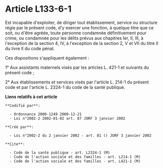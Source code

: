 # Article L133-6-1

Est incapable d'exploiter, de diriger tout établissement, service ou structure régie par le présent code, d'y exercer une
fonction, à quelque titre que ce soit, ou d'être agréée, toute personne condamnée définitivement pour crime, ou condamnée
pour les délits prévus aux chapitres Ier, II, III, à l'exception de la section 4, IV, à l'exception de la section 2, V et VII
du titre II du livre II du code pénal.

Ces dispositions s'appliquent également :

1° Aux assistants maternels visés par les articles L. 421-1 et suivants du présent code ;

2° Aux établissements et services visés par l'article L. 214-1 du présent code et par l'article L. 2324-1 du code de la santé
publique.

**Liens relatifs à cet article**

	**Codifié par**:

	  - Ordonnance 2000-1249 2000-12-21
	  - Loi n°2002-2 2002-01-02 art. 87 JORF 3 janvier 2002

	**Créé par**:

	  - Loi n°2002-2 du 2 janvier 2002 - art. 81 () JORF 3 janvier 2002

	**Cite**:

	  - Code de la santé publique - art. L2324-1 (M)
	  - Code de l'action sociale et des familles - art. L214-1 (M)
	  - Code de l'action sociale et des familles - art. L421-1 (M)
